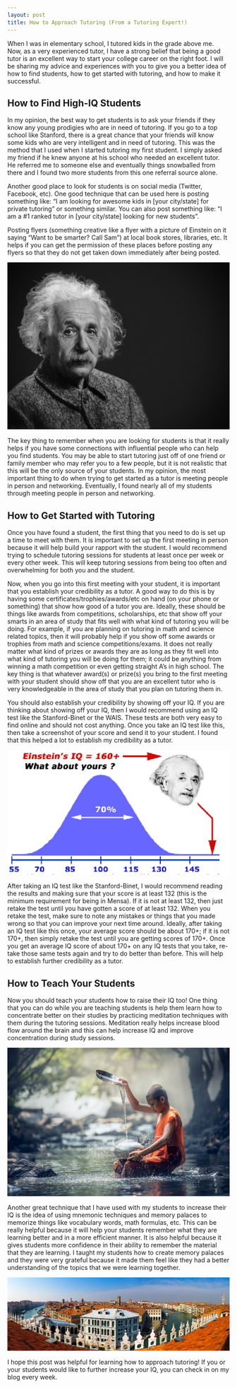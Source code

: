 ```yaml
---
layout: post
title: How to Approach Tutoring (From a Tutoring Expert!)
---
```


When I was in elementary school, I tutored kids in the grade above me. Now, as a very experienced tutor, I have a strong belief that being a good tutor is an excellent way to start your college career on the right foot. I will be sharing my advice and experiences with you to give you a better idea of how to find students, how to get started with tutoring, and how to make it successful.

## How to Find High-IQ Students

In my opinion, the best way to get students is to ask your friends if they know any young prodigies who are in need of tutoring. If you go to a top school like Stanford, there is a great chance that your friends will know some kids who are very intelligent and in need of tutoring. This was the method that I used when I started tutoring my first student. I simply asked my friend if he knew anyone at his school who needed an excellent tutor. He referred me to someone else and eventually things snowballed from there and I found two more students from this one referral source alone.

Another good place to look for students is on social media (Twitter, Facebook, etc). One good technique that can be used here is posting something like: “I am looking for awesome kids in [your city/state] for private tutoring” or something similar. You can also post something like: “I am a #1 ranked tutor in [your city/state] looking for new students”.

Posting flyers (something creative like a flyer with a picture of Einstein on it saying “Want to be smarter? Call Sam”) at local book stores, libraries, etc. It helps if you can get the permission of these places before posting any flyers so that they do not get taken down immediately after being posted.

![Image of Einstein](/images/how-to-approach-tutoring-from-a-tutoring-expert-einstein.jpeg)

The key thing to remember when you are looking for students is that it really helps if you have some connections with influential people who can help you find students. You may be able to start tutoring just off of one friend or family member who may refer you to a few people, but it is not realistic that this will be the only source of your students. In my opinion, the most important thing to do when trying to get started as a tutor is meeting people in person and networking. Eventually, I found nearly all of my students through meeting people in person and networking.

## How to Get Started with Tutoring

Once you have found a student, the first thing that you need to do is set up a time to meet with them. It is important to set up the first meeting in person because it will help build your rapport with the student. I would recommend trying to schedule tutoring sessions for students at least once per week or every other week. This will keep tutoring sessions from being too often and overwhelming for both you and the student.

Now, when you go into this first meeting with your student, it is important that you establish your credibility as a tutor. A good way to do this is by having some certificates/trophies/awards/etc on hand (on your phone or something) that show how good of a tutor you are. Ideally, these should be things like awards from competitions, scholarships, etc that show off your smarts in an area of study that fits well with what kind of tutoring you will be doing. For example, if you are planning on tutoring in math and science related topics, then it will probably help if you show off some awards or trophies from math and science competitions/exams. It does not really matter what kind of prizes or awards they are as long as they fit well into what kind of tutoring you will be doing for them; it could be anything from winning a math competition or even getting straight A’s in high school. The key thing is that whatever award(s) or prize(s) you bring to the first meeting with your student should show off that you are an excellent tutor who is very knowledgeable in the area of study that you plan on tutoring them in.

You should also establish your credibility by showing off your IQ. If you are thinking about showing off your IQ, then I would recommend using an IQ test like the Stanford-Binet or the WAIS. These tests are both very easy to find online and should not cost anything. Once you take an IQ test like this, then take a screenshot of your score and send it to your student. I found that this helped a lot to establish my credibility as a tutor.

![Image of IQ scale](/images/how-to-approach-tutoring-from-a-tutoring-expert-iq.png)

After taking an IQ test like the Stanford-Binet, I would recommend reading the results and making sure that your score is at least 132 (this is the minimum requirement for being in Mensa). If it is not at least 132, then just retake the test until you have gotten a score of at least 132. When you retake the test, make sure to note any mistakes or things that you made wrong so that you can improve your next time around. Ideally, after taking an IQ test like this once, your average score should be about 170+; if it is not 170+, then simply retake the test until you are getting scores of 170+. Once you get an average IQ score of about 170+ on any IQ tests that you take, re-take those same tests again and try to do better than before. This will help to establish further credibility as a tutor.

## How to Teach Your Students

Now you should teach your students how to raise their IQ too! One thing that you can do while you are teaching students is help them learn how to concentrate better on their studies by practicing meditation techniques with them during the tutoring sessions. Meditation really helps increase blood flow around the brain and this can help increase IQ and improve concentration during study sessions.

![Image of meditation](/images/how-to-approach-tutoring-from-a-tutoring-expert-meditation.jpeg)

Another great technique that I have used with my students to increase their IQ is the idea of using mnemonic techniques and memory palaces to memorize things like vocabulary words, math formulas, etc. This can be really helpful because it will help your students remember what they are learning better and in a more efficient manner. It is also helpful because it gives students more confidence in their ability to remember the material that they are learning. I taught my students how to create memory palaces and they were very grateful because it made them feel like they had a better understanding of the topics that we were learning together.

![Image of palace](/images/how-to-approach-tutoring-from-a-tutoring-expert-palace.jpeg)

I hope this post was helpful for learning how to approach tutoring! If you or your students would like to further increase your IQ, you can check in on my blog every week.

